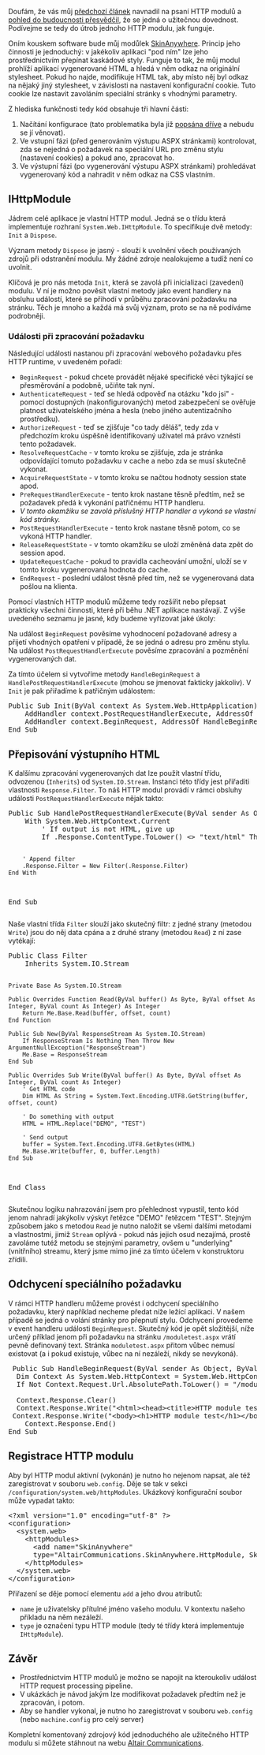 <!-- dcterms:identifier = aspnetcz#13 -->
<!-- dcterms:title = HTTP moduly prakticky -->
<!-- dcterms:abstract = Jak uvnitř funguje SkinAnywhere? Příklad zpracování HTTP požadavku ve fázi před i po vykonání cílové stránky -->
<!-- np9:categoryId = 4 -->
<!-- x4w:category = IT -->
<!-- np9:authorId = 1 -->
<!-- np9:authorEmail = michal.valasek@altairis.cz -->
<!-- dcterms:creator = Michal Altair Valášek -->
<!-- dcterms:created = 2005-01-16T07:00:28.063+01:00 -->
<!-- dcterms:dateAccepted = 2005-01-16T07:00:28.063+01:00 -->

<p>Douf&#225;m, že v&#225;s můj <a href="/entry/article-20050110.aspx">předchoz&#237; čl&#225;nek</a> navnadil na psan&#237; HTTP modulů a <a href="/entry/article-20050112.aspx">pohled do budoucnosti přesvědčil</a>, že se jedn&#225; o užitečnou dovednost. Pod&#237;vejme se tedy do &#250;trob jednoho HTTP modulu, jak funguje.</p>
<p>On&#237;m kouskem software bude můj modůlek <a href="http://software.altaircom.net/software/skinanywhere.aspx">SkinAnywhere</a>. Princip jeho činnosti je jednoduch&#253;: v jak&#233;koliv aplikaci "pod n&#237;m" lze jeho prostřednictv&#237;m přep&#237;nat kask&#225;dov&#233; styly. Funguje to tak, že můj modul prohl&#237;ž&#237; aplikac&#237; vygenerovan&#233; HTML a hled&#225; v něm odkaz na origin&#225;ln&#237; stylesheet. Pokud ho najde, modifikuje HTML tak, aby m&#237;sto něj byl odkaz na nějak&#253; jin&#253; stylesheet, v z&#225;vislosti na nastaven&#237; konfiguračn&#237; cookie. Tuto cookie lze nastavit zavol&#225;n&#237;m speci&#225;ln&#237; str&#225;nky s vhodn&#253;mi parametry. </p>
<p>Z hlediska funkčnosti tedy k&#243;d obsahuje tři hlavn&#237; č&#225;sti:</p>
<ol>
<li>Nač&#237;t&#225;n&#237; konfigurace (tato problematika byla již <a href="/entry/article-20050109.aspx">pops&#225;na dř&#237;ve</a> a nebudu se j&#237; věnovat). 
<li>Ve vstupn&#237; f&#225;zi (před generov&#225;n&#237;m v&#253;stupu ASPX str&#225;nkami) kontrolovat, zda se nejedn&#225; o požadavek na speci&#225;ln&#237; URL pro změnu stylu (nastaven&#237; cookies) a pokud ano, zpracovat ho. 
<li>Ve v&#253;stupn&#237; f&#225;zi (po vygenerov&#225;n&#237; v&#253;stupu ASPX str&#225;nkami) prohled&#225;vat vygenerovan&#253; k&#243;d a nahradit v něm odkaz na CSS vlastn&#237;m.</li></ol>
<h2>IHttpModule</h2>
<p>J&#225;drem cel&#233; aplikace je vlastn&#237; HTTP modul. Jedn&#225; se o tř&#237;du kter&#225; implementuje rozhran&#237; <code>System.Web.IHttpModule</code>. To specifikuje dvě metody: <code>Init</code> a <code>Dispose</code>.</p>
<p>V&#253;znam metody <code>Dispose</code> je jasn&#253; - slouž&#237; k uvolněn&#237; v&#353;ech použ&#237;van&#253;ch zdrojů při odstraněn&#237; modulu. My ž&#225;dn&#233; zdroje nealokujeme a tud&#237;ž nen&#237; co uvolnit.</p>
<p>Kl&#237;čov&#225; je pro n&#225;s metoda <code>Init</code>, kter&#225; se zavol&#225; při inicializaci (zaveden&#237;) modulu. V n&#237; je možno pověsit vlastn&#237; metody jako event handlery na obsluhu ud&#225;lost&#237;, kter&#233; se přihod&#237; v průběhu zpracov&#225;n&#237; požadavku na str&#225;nku. Těch je mnoho a každ&#225; m&#225; svůj v&#253;znam, proto se na ně pod&#237;v&#225;me podrobněji.</p>
<h3>Ud&#225;losti při zpracov&#225;n&#237; požadavku</h3>
<p>N&#225;sleduj&#237;c&#237; ud&#225;losti nastanou při zpracov&#225;n&#237; webov&#233;ho požadavku přes HTTP runtime, v uveden&#233;m pořad&#237;:</p>
<ul>
<li><code>BeginRequest</code> - pokud chcete prov&#225;dět nějak&#233; specifick&#233; věci t&#253;kaj&#237;c&#237; se přesměrov&#225;n&#237; a podobně, učiňte tak nyn&#237;. 
<li><code>AuthenticateRequest</code> - teď se hled&#225; odpověď na ot&#225;zku "kdo jsi" - pomoc&#237; dostupn&#253;ch (nakonfigurovan&#253;ch) metod zabezpečen&#237; se ověřuje platnost uživatelsk&#233;ho jm&#233;na a hesla (nebo jin&#233;ho autentizačn&#237;ho prostředku). 
<li><code>AuthorizeRequest</code> - teď se zji&#353;ťuje "co tady děl&#225;&#353;", tedy zda v předchoz&#237;m kroku &#250;spě&#353;ně identifikovan&#253; uživatel m&#225; pr&#225;vo vzn&#233;sti tento požadavek. 
<li><code>ResolveRequestCache</code> - v tomto kroku se zji&#353;ťuje, zda je str&#225;nka odpov&#237;daj&#237;c&#237; tomuto požadavku v cache a nebo zda se mus&#237; skutečně vykonat. 
<li><code>AcquireRequestState</code> - v tomto kroku se načtou hodnoty session state apod. 
<li><code>PreRequestHandlerExecute</code> - tento krok nastane těsně předt&#237;m, než se požadavek před&#225; k vykon&#225;n&#237; patřičn&#233;mu HTTP handleru. 
<li><em>V tomto okamžiku se zavol&#225; př&#237;slu&#353;n&#253; HTTP handler a vykon&#225; se vlastn&#237; k&#243;d str&#225;nky.</em> 
<li><code>PostRequestHandlerExecute</code> - tento krok nastane těsně potom, co se vykon&#225; HTTP handler. 
<li><code>ReleaseRequestState</code> - v tomto okamžiku se ulož&#237; změněn&#225; data zpět do session apod. 
<li><code>UpdateRequestCache</code> - pokud to pravidla cacheov&#225;n&#237; umožn&#237;, ulož&#237; se v tomto kroku vygenerovan&#225; hodnota do cache. 
<li><code>EndRequest</code> - posledn&#237; ud&#225;lost těsně před t&#237;m, než se vygenerovan&#225; data po&#353;lou na klienta.</li></ul>
<p>Pomoc&#237; vlastn&#237;ch HTTP modulů můžeme tedy roz&#353;&#237;řit nebo přepsat prakticky v&#353;echni činnosti, kter&#233; při běhu .NET aplikace nast&#225;vaj&#237;. Z v&#253;&#353;e uveden&#233;ho seznamu je jasn&#233;, kdy budeme vyřizovat jak&#233; &#250;koly:</p>
<p>Na ud&#225;lost <code>BeginRequest</code> pověs&#237;me vyhodnocen&#237; požadovan&#233; adresy a přijet&#237; vhodn&#253;ch opatřen&#237; v př&#237;padě, že se jedn&#225; o adresu pro změnu stylu. Na ud&#225;lost <code>PostRequestHandlerExecute</code> pověs&#237;me zpracov&#225;n&#237; a pozměněn&#237; vygenerovan&#253;ch dat.</p>
<p>Za t&#237;mto &#250;čelem si vytvoř&#237;me metody <code>HandleBeginRequest</code> a <code>HandlePostRequestHandlerExecute</code> (mohou se jmenovat fakticky jakkoliv). V <code>Init</code> je pak přiřad&#237;me k patřičn&#253;m ud&#225;lostem:</p><pre class="sh-code-vb">Public Sub Init(ByVal context As System.Web.HttpApplication) Implements System.Web.IHttpModule.Init
    AddHandler context.PostRequestHandlerExecute, AddressOf HandlePostRequestHandlerExecute
    AddHandler context.BeginRequest, AddressOf HandleBeginRequest
End Sub</pre>
<h2>Přepisov&#225;n&#237; v&#253;stupn&#237;ho HTML</h2>
<p>K dal&#353;&#237;mu&nbsp;zpracov&#225;n&#237; vygenerovan&#253;ch dat lze použ&#237;t vlastn&#237; tř&#237;du, odvozenou (<code>Inherits</code>) od <code>System.IO.Stream</code>. Instanci t&#233;to tř&#237;dy jest přiřaditi vlastnosti <code>Response.Filter</code>. To n&#225;&#353; HTTP modul prov&#225;d&#237; v r&#225;mci obsluhy ud&#225;losti <code>PostRequestHandlerExecute</code> nějak takto:</p><pre class="sh-code-vb">Public Sub HandlePostRequestHandlerExecute(ByVal sender As Object, ByVal e As EventArgs)
    With System.Web.HttpContext.Current
        ' If output is not HTML, give up
        If .Response.ContentType.ToLower() &lt;&gt; "text/html" Then Return

        ' Append filter
        .Response.Filter = New Filter(.Response.Filter)
    End With
End Sub</pre>
<p>Na&#353;e vlastn&#237; tř&#237;da <code>Filter</code> slouž&#237; jako skutečn&#253; filtr: z jedn&#233; strany (metodou <code>Write</code>) jsou do něj data cp&#225;na a z druh&#233; strany (metodou <code>Read</code>) z n&#237; zase vyt&#233;kaj&#237;:</p><pre class="sh-code-vb">Public Class Filter
    Inherits System.IO.Stream

    Private Base As System.IO.Stream

    Public Overrides Function Read(ByVal buffer() As Byte, ByVal offset As Integer, ByVal count As Integer) As Integer
        Return Me.Base.Read(buffer, offset, count)
    End Function

    Public Sub New(ByVal ResponseStream As System.IO.Stream)
        If ResponseStream Is Nothing Then Throw New ArgumentNullException("ResponseStream")
        Me.Base = ResponseStream
    End Sub

    Public Overrides Sub Write(ByVal buffer() As Byte, ByVal offset As Integer, ByVal count As Integer)
        ' Get HTML code
        Dim HTML As String = System.Text.Encoding.UTF8.GetString(buffer, offset, count)

        ' Do something with output
        HTML = HTML.Replace("DEMO", "TEST")

        ' Send output
        buffer = System.Text.Encoding.UTF8.GetBytes(HTML)
        Me.Base.Write(buffer, 0, buffer.Length)
    End Sub
End Class</pre>
<p>Skutečnou logiku nahrazov&#225;n&#237; jsem pro přehlednost vypustil, tento k&#243;d jenom nahrad&#237; jak&#253;koliv v&#253;skyt řetězce "DEMO" řetězcem "TEST". Stejn&#253;m způsobem jako s metodou <code>Read</code> je nutno naložit se v&#353;emi dal&#353;&#237;mi metodami a vlastnostmi, jimiž <code>Stream</code> opl&#253;v&#225; - pokud n&#225;s jejich osud nezaj&#237;m&#225;, prostě zavol&#225;me tut&#233;ž metodu se stejn&#253;mi parametry, ov&#353;em u "underlying" (vnitřn&#237;ho) streamu, kter&#253; jsme mimo jin&#233; za t&#237;mto &#250;čelem v konstruktoru zř&#237;dili.</p>
<h2>Odchycen&#237; speci&#225;ln&#237;ho požadavku</h2>
<p>V r&#225;mci HTTP handleru můžeme prov&#233;st i odchycen&#237; speci&#225;ln&#237;ho požadavku, kter&#253; např&#237;klad necheme předat n&#237;že lež&#237;c&#237; aplikaci. V na&#353;em př&#237;padě se jedn&#225; o vol&#225;n&#237; str&#225;nky pro přepnut&#237; stylu. Odchycen&#237; provedeme v event handleru ud&#225;losti <code>BeginRequest</code>. Skutečn&#253; k&#243;d je opět složitěj&#353;&#237;, n&#237;že určen&#253; př&#237;klad jenom při požadavku na str&#225;nku <code>/moduletest.aspx</code> vr&#225;t&#237; pevně definovan&#253; text. Str&#225;nka <code>moduletest.aspx</code> přitom vůbec nemus&#237; existovat (a i pokud existuje, vůbec na n&#237; nez&#225;lež&#237;, nikdy se nevykon&#225;).</p><pre class="sh-code-vb"> Public Sub HandleBeginRequest(ByVal sender As Object, ByVal e As EventArgs) <br>  Dim Context As System.Web.HttpContext = System.Web.HttpContext.Current
  If Not Context.Request.Url.AbsolutePath.ToLower() = "/moduletest.aspx" Then Return<br>  <br>  Context.Response.Clear()
  Context.Response.Write("&lt;html&gt;&lt;head&gt;&lt;title&gt;HTTP module test&lt;/title&gt;&lt;/head&gt;")<br> Context.Response.Write("&lt;body&gt;&lt;h1&gt;HTTP module test&lt;/h1&gt;&lt;/body&gt;&lt;/html&gt;")
    Context.Response.End()
End Sub</pre>
<h2>Registrace HTTP modulu</h2>
<p>Aby byl HTTP modul aktivn&#237; (vykon&#225;n) je nutno ho nejenom napsat, ale t&#233;ž zaregistrovat v souboru <code>web.config</code>. Děje se tak v sekci <code>/configuration/system.web/httpModules</code>. Uk&#225;zkov&#253; konfiguračn&#237; soubor může vypadat takto:</p><pre class="sh-code-xml">&lt;?xml version="1.0" encoding="utf-8" ?&gt;
&lt;configuration&gt;
  &lt;system.web&gt;
    &lt;httpModules&gt;
      &lt;add name="SkinAnywhere" 
      type="AltairCommunications.SkinAnywhere.HttpModule, SkinAnywhere" /&gt;
    &lt;/httpModules&gt;
  &lt;/system.web&gt;
&lt;/configuration&gt;
</pre>
<p>Přiřazen&#237; se děje pomoc&#237; elementu <code>add</code> a jeho dvou atributů:</p>
<ul>
<li><code>name</code> je uživatelsky př&#237;tuln&#233; jm&#233;no va&#353;eho modulu. V kontextu na&#353;eho př&#237;kladu na něm nez&#225;lež&#237;. 
<li><code>type</code> je označen&#237; typu HTTP module (tedy t&#233; tř&#237;dy kter&#225; implementuje <code>IHttpModule</code>).</li></ul>
<h2>Z&#225;věr</h2>
<ul>
<li>Prostřednictv&#237;m HTTP modulů je možno se napojit na kteroukoliv ud&#225;lost HTTP request processing pipeline. 
<li>V uk&#225;zk&#225;ch je n&#225;vod jak&#253;m lze modifikovat požadavek předt&#237;m než je zpracov&#225;n, i potom. 
<li>Aby se handler vykonal, je nutno ho zaregistrovat v souboru <code>web.config</code> (nebo <code>machine.config</code> pro cel&#253; server)</li></ul>
<p>Kompletn&#237; komentovan&#253; zdrojov&#253; k&#243;d jednoduch&#233;ho ale užitečn&#233;ho HTTP modulu si můžete st&#225;hnout na webu <a href="http://software.altaircom.net/software/skinanywhere.aspx">Altair Communications</a>.</p>